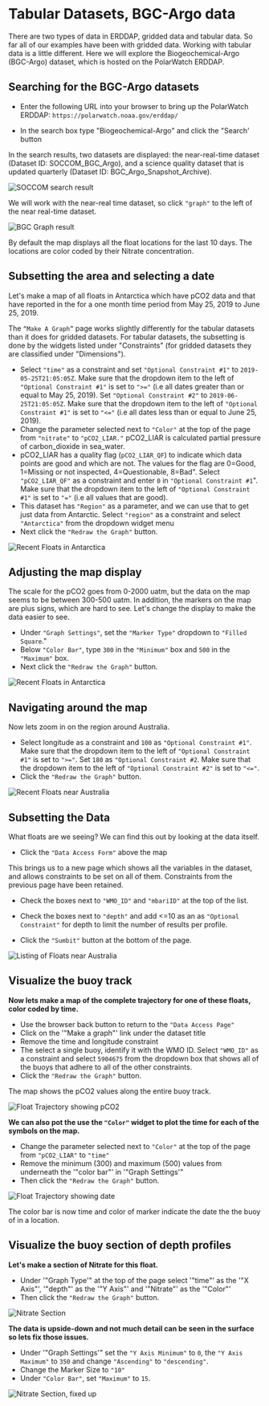# Tabular Datasets, BGC-Argo data 

There are two types of data in ERDDAP, gridded data and tabular data. So far all of our examples have been with gridded data.  Working with tabular data is a little different.  Here we will explore the Biogeochemical-Argo (BGC-Argo) dataset, which is hosted on the PolarWatch ERDDAP.

## Searching for the BGC-Argo datasets   

* Enter the following URL into your browser to bring up the PolarWatch ERDDAP: `https://polarwatch.noaa.gov/erddap/` 

* In the search box type "Biogeochemical-Argo" and click the "Search' button  

In the search results, two datasets are displayed: the near-real-time dataset (Dataset ID: SOCCOM_BGC_Argo), and a science quality dataset that is updated quarterly (Dataset ID: BGC_Argo_Snapshot_Archive).   

![SOCCOM search result](images/BGCDataListing.png)  

We will work with the near-real time dataset, so click `"graph"` to the left of the near real-time dataset. 

![BGC Graph result](images/BGCmap1.png) 

By default the map displays all the float locations for the last 10 days.  The locations are color coded by their Nitrate concentration. 

## Subsetting the area and selecting a date   

Let's make a map of all floats in Antarctica which have pCO2 data and that have reported in the for a one month time period from May 25, 2019 to June 25, 2019.   

The `“Make A Graph”` page works slightly differently for the tabular datasets than it does for gridded datasets. For tabular datasets, the subsetting is done by the widgets listed under "Constraints" (for gridded datasets they are classified under "Dimensions"). 

* Select `"time"` as a constraint and set `"Optional Constraint #1"` to `2019-05-25T21:05:05Z`. Make sure that the dropdown item to the left of `"Optional Constraint #1"` is set to `">="` (i.e all dates greater than or equal to May 25, 2019). Set `"Optional Constraint #2"` to `2019-06-25T21:05:05Z`. Make sure that the dropdown item to the left of `"Optional Constraint #1"` is set to `"<="` (i.e all dates less than or equal to June 25, 2019).  
* Change the parameter selected next to `"Color"` at the top of the page from `"nitrate"` to `"pCO2_LIAR."` pCO2_LIAR is calculated partial pressure of carbon_dioxide in sea_water.  
* pCO2_LIAR has a quality flag (`pCO2_LIAR_QF`) to indicate which data points are good and which are not. The values for the flag are 0=Good, 1=Missing or not inspected, 4=Questionable, 8=Bad". Select `"pCO2_LIAR_QF"` as a constraint and enter `0` in `"Optional Constraint #1`". Make sure that the dropdown item to the left of `"Optional Constraint #1"` is set to `"="` (i.e all values that are good).  
* This dataset has `"Region"` as a parameter, and we can use that to get just data from Antarctic.  Select `"region"` as a constraint and select `"Antarctica"` from the dropdown widget menu  
* Next click the `"Redraw the Graph"` button.  

![Recent Floats in Antarctica](images/BGCmap15.png) 

## Adjusting the map display

The scale for the pCO2 goes from 0-2000 uatm, but the data on the map seems to be between 300-500 uatm. In addition, the markers on the map are plus signs, which are hard to see. Let's change the display to make the data easier to see. 

* Under `"Graph Settings"`, set the `"Marker Type"` dropdown to `"Filled Square`."
* Below `"Color Bar"`, type `300` in the `"Minimum"` box and `500` in the `"Maximum"` box.  
* Next click the `"Redraw the Graph"` button. 


![Recent Floats in Antarctica](images/BGCmap2.png) 

## Navigating around the map

Now lets zoom in on the region around Australia. 

* Select longitude as a constraint and `100` as `"Optional Constraint #1"`. Make sure that the dropdown item to the left of `"Optional Constraint #1"` is set to `">="`. Set  `180` as `"Optional Constraint #2`. Make sure that the dropdown item to the left of `"Optional Constraint #2"` is set to `"<="`. 
* Click the `"Redraw the Graph"` button.  
 
![Recent Floats near Australia](images/BGCmap3.png)

## Subsetting the Data 

What floats are we seeing?  We can find this out by looking at the data itself.  

* Click the `"Data Access Form"` above the map  

This brings us to a new page which shows all the variables in the dataset, and allows constraints to be set on all of them. Constraints from the previous page have been retained. 

* Check the boxes next to `"WMO_ID"` and `"mbariID"` at the top of the list.
* Check the boxes next to `"depth"` and add <=10 as an as `"Optional Constraint"` for depth to limit the number of results per profile. 

* Click the `"Sumbit"` button at the bottom of the page.  

![Listing of Floats near Australia](images/FloatListing.png) 

## Visualize the buoy track  

__Now lets make a map of the complete trajectory for one of these floats, color coded by time.__  

* Use the browser back button to return to the `"Data Access Page"`
* Click on the '"Make a graph"' link under the dataset title 
* Remove the time and longitude constraint
* The select a single buoy, identify it with the WMO ID. Select `"WMO_ID"` as a constraint and select `5904675` from the dropdown box that shows all of the buoys that adhere to all of the other constraints.
* Click the `"Redraw the Graph"` button.  

The map shows the pCO2 values along the entire buoy track. 

![Float Trajectory showing pCO2](images/BGCmap45.png)

__We can also pot the use the `"Color"` widget to plot the time for each of the symbols on the map.__    

* Change the parameter selected next to `"Color"` at the top of the page from `"pCO2_LIAR"` to `"time"`
* Remove the minimum (300) and maximum (500) values from underneath the '"color bar"' in '"Graph Settings'" 
* Then click the `"Redraw the Graph"` button.  

![Float Trajectory showing date](images/BGCmap4.png)

The color bar is now time and color of marker indicate the date the the buoy of in a location. 

## Visualize the buoy section of depth profiles  

__Let's make a section of Nitrate for this float.__ 

* Under '"Graph Type'" at the top of the page select '"time"' as the '"X Axis"', '"depth"' as the '"Y Axis"' and '"Nitrate"' as the '"Color"'
* Then click the `"Redraw the Graph"` button.  


![Nitrate Section](images/BGCSection1.png)

__The data is upside-down and not much detail can be seen in the surface so lets fix those issues.__  

* Under '"Graph Settings'" set the `"Y Axis Minimum"` to `0`, the `"Y Axis Maximum"` to `350` and change  `"Ascending"` to `"descending"`. 
* Change the Marker Size to `"10"` 
* Under `"Color Bar"`, set `"Maximum"` to `15`. 

![Nitrate Section, fixed up](images/BGCSection2.png)

